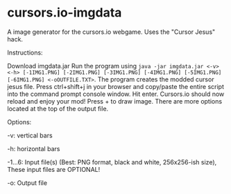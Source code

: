 cursors.io-imgdata
==================

A image generator for the cursors.io webgame. Uses the "Cursor Jesus" hack.

Instructions:

Download imgdata.jar
Run the program using `java -jar imgdata.jar <-v> <-h> [-1IMG1.PNG] [-2IMG1.PNG] [-3IMG1.PNG] [-4IMG1.PNG] [-5IMG1.PNG] [-6IMG1.PNG] <-oOUTFILE.TXT>`.
The program creates the modded cursor jesus file.
Press ctrl+shift+j in your browser and copy/paste the entire script into the command prompt console window.
Hit enter.
Cursors.io should now reload and enjoy your mod!
Press + to draw image. There are more options located at the top of the output file.


Options:

-v: vertical bars

-h: horizontal bars

-1...6: Input file(s) (Best: PNG format, black and white, 256x256-ish size), These input files are OPTIONAL!

-o: Output file

